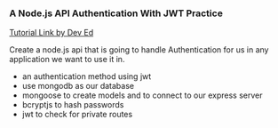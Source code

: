 ### A Node.js API Authentication With JWT Practice

[Tutorial Link by Dev Ed](https://www.youtube.com/watch?v=2jqok-WgelI&list=PLYfYiSkAMEqHkAOFnGy7hoDe1PsNDiu22&index=2)

Create a node.js api that is going to handle Authentication for us in any application we want to use it in.

- an authentication method using jwt
- use mongodb as our database
- mongoose to create models and to connect to our express server
- bcryptjs to hash passwords
- jwt to check for private routes
